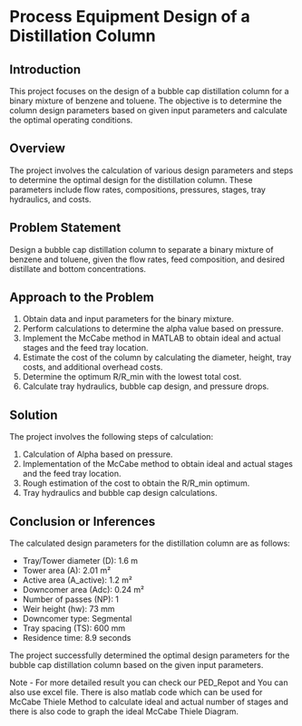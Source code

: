 # Process Equipment Design of a Distillation Column

## Introduction
This project focuses on the design of a bubble cap distillation column for a binary mixture of benzene and toluene. The objective is to determine the column design parameters based on given input parameters and calculate the optimal operating conditions.

## Overview
The project involves the calculation of various design parameters and steps to determine the optimal design for the distillation column. These parameters include flow rates, compositions, pressures, stages, tray hydraulics, and costs.

## Problem Statement
Design a bubble cap distillation column to separate a binary mixture of benzene and toluene, given the flow rates, feed composition, and desired distillate and bottom concentrations.

## Approach to the Problem
1. Obtain data and input parameters for the binary mixture.
2. Perform calculations to determine the alpha value based on pressure.
3. Implement the McCabe method in MATLAB to obtain ideal and actual stages and the feed tray location.
4. Estimate the cost of the column by calculating the diameter, height, tray costs, and additional overhead costs.
5. Determine the optimum R/R_min with the lowest total cost.
6. Calculate tray hydraulics, bubble cap design, and pressure drops.

## Solution
The project involves the following steps of calculation:
1. Calculation of Alpha based on pressure.
2. Implementation of the McCabe method to obtain ideal and actual stages and the feed tray location.
3. Rough estimation of the cost to obtain the R/R_min optimum.
4. Tray hydraulics and bubble cap design calculations.

## Conclusion or Inferences
The calculated design parameters for the distillation column are as follows:
- Tray/Tower diameter (D): 1.6 m
- Tower area (A): 2.01 m²
- Active area (A_active): 1.2 m²
- Downcomer area (Adc): 0.24 m²
- Number of passes (NP): 1
- Weir height (hw): 73 mm
- Downcomer type: Segmental
- Tray spacing (TS): 600 mm
- Residence time: 8.9 seconds

The project successfully determined the optimal design parameters for the bubble cap distillation column based on the given input parameters.

Note - For more detailed result you can check our PED_Repot and You can also use excel file. There is also matlab code which can be used for McCabe Thiele Method to calculate ideal and actual number of stages and there is also code to graph the ideal McCabe Thiele Diagram.
